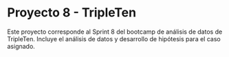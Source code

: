 # Proyecto 8 - TripleTen

Este proyecto corresponde al Sprint 8 del bootcamp de análisis de datos de TripleTen.
Incluye el análisis de datos y desarrollo de hipótesis para el caso asignado.
